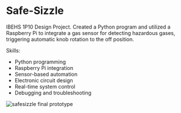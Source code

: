 # Safe-Sizzle
IBEHS 1P10 Design Project. Created a Python program and utilized a Raspberry Pi to integrate a gas sensor for detecting hazardous gases, triggering automatic knob rotation to the off position. 

Skills:
 - Python programming
 - Raspberry Pi integration
 - Sensor-based automation
 - Electronic circuit design
 - Real-time system control
 - Debugging and troubleshooting

![safesizzle final prototype](https://github.com/user-attachments/assets/7cf624f0-f8a9-49d3-a5a6-f595ed823b9d)
